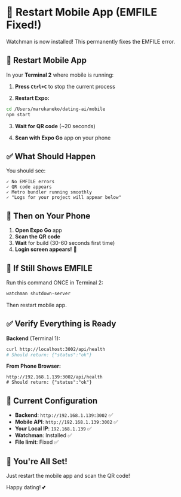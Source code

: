 # 📱 Restart Mobile App (EMFILE Fixed!)

Watchman is now installed! This permanently fixes the EMFILE error.

## 🔄 Restart Mobile App

In your **Terminal 2** where mobile is running:

1. **Press `Ctrl+C`** to stop the current process

2. **Restart Expo:**
```bash
cd /Users/marukaneko/dating-ai/mobile
npm start
```

3. **Wait for QR code** (~20 seconds)

4. **Scan with Expo Go** app on your phone

## ✅ What Should Happen

You should see:
```
✓ No EMFILE errors
✓ QR code appears
✓ Metro bundler running smoothly
✓ "Logs for your project will appear below"
```

## 📱 Then on Your Phone

1. **Open Expo Go** app
2. **Scan the QR code**
3. **Wait** for build (30-60 seconds first time)
4. **Login screen appears!** 🎉

## 🔧 If Still Shows EMFILE

Run this command ONCE in Terminal 2:
```bash
watchman shutdown-server
```

Then restart mobile app.

## ✅ Verify Everything is Ready

**Backend** (Terminal 1):
```bash
curl http://localhost:3002/api/health
# Should return: {"status":"ok"}
```

**From Phone Browser:**
```
http://192.168.1.139:3002/api/health
# Should return: {"status":"ok"}
```

## 🎯 Current Configuration

- **Backend**: `http://192.168.1.139:3002` ✅
- **Mobile API**: `http://192.168.1.139:3002` ✅
- **Your Local IP**: `192.168.1.139` ✅
- **Watchman**: Installed ✅
- **File limit**: Fixed ✅

## 🎉 You're All Set!

Just restart the mobile app and scan the QR code!

Happy dating! 💕

